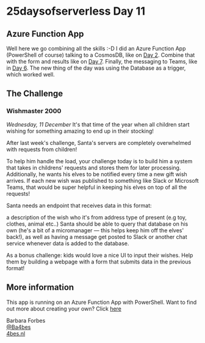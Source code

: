 # 25daysofserverless Day 11

## Azure Function App

Well here we go combining all the skills :-D
I did an Azure Function App (PowerShell of course) talking to a CosmosDB, like on [Day 2](../Day4potluck/readme.md). Combine that with the form and results like on [Day 7](../Day7Pictures/Readme.md). Finally, the messaging to Teams, like in [Day 6](../Day6Sinterklaas/Readme.MD). The new thing of the day was using the Database as a trigger, which worked well. 

## The Challenge

### Wishmaster 2000

*Wednesday, 11 December*
It's that time of the year when all children start wishing for something amazing to end up in their stocking!

After last week's challenge, Santa's servers are completely overwhelmed with requests from children!

To help him handle the load, your challenge today is to build him a system that takes in childrens' requests and stores them for later processing. Additionally, he wants his elves to be notified every time a new gift wish arrives. If each new wish was published to something like Slack or Microsoft Teams, that would be super helpful in keeping his elves on top of all the requests!

Santa needs an endpoint that receives data in this format:

a description of the wish
who it's from
address
type of present (e.g toy, clothes, animal etc..)
Santa should be able to query that database on his own (he's a bit of a micromanager — this helps keep him off the elves' back!), as well as having a message get posted to Slack or another chat service whenever data is added to the database.

As a bonus challenge: kids would love a nice UI to input their wishes. Help them by building a webpage with a form that submits data in the previous format!

## More information

 This app is running on an Azure Function App with PowerShell. Want to find out more about creating your own? Click [here]('https://4bes.nl/MSIgnite')

Barbara Forbes  
[@Ba4bes](https://www.twitter.com/ba4bes)  
[4bes.nl](https://4bes.nl)
